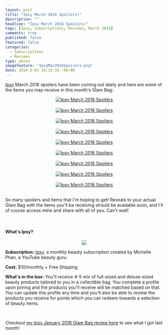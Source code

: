 ```yaml
---
layout: post
title: "Ipsy March 2016 Spoilers!"
description: ""
headline: "Ipsy March 2016 Spoilers!"
tags: [Ipsy, Subscriptions, Reviews, March 2016]
comments: true
published: false
featured: false
categories: 
  - Subscriptions
  - Reviews
type: photo
imagefeature: "IpsyMar2016Spoilers.png"
date: 2016-3-03 10:33:39 -08:00
---
```


<p><a href="https://www.ipsy.com/new?refer=uns8d" target="_blank">Ipsy</a> March 2016 spoilers have been coming out lately and here are some of the items you may receive in this month's Glam Bag:</p>

<center><a href="https://www.ipsy.com/new?refer=uns8d" target="_blank">
<img src="/images/IpsyMar2016Spoilers.png" border="0" style="border:none;max-width:100%;" alt="Ipsy March 2016 Spoilers" />
</a></center>

<br>

<center><a href="https://www.ipsy.com/new?refer=uns8d" target="_blank">
<img src="/images/IpsyMar2016Spoilers2.png" border="0" style="border:none;max-width:100%;" alt="Ipsy March 2016 Spoilers" />
</a></center>

<br>

<center><a href="https://www.ipsy.com/new?refer=uns8d" target="_blank">
<img src="/images/IpsyMar2016Spoilers3.png" border="0" style="border:none;max-width:100%;" alt="Ipsy March 2016 Spoilers" />
</a></center>

<br>

<center><a href="https://www.ipsy.com/new?refer=uns8d" target="_blank">
<img src="/images/IpsyMar2016Spoilers4.png" border="0" style="border:none;max-width:100%;" alt="Ipsy March 2016 Spoilers" />
</a></center>

<br>

<center><a href="https://www.ipsy.com/new?refer=uns8d" target="_blank">
<img src="/images/IpsyMar2016Spoilers5.png" border="0" style="border:none;max-width:100%;" alt="Ipsy March 2016 Spoilers" />
</a></center>

<br>

<center><a href="https://www.ipsy.com/new?refer=uns8d" target="_blank">
<img src="/images/IpsyMar2016Spoilers6.png" border="0" style="border:none;max-width:100%;" alt="Ipsy March 2016 Spoilers" />
</a></center>

<br>

<center><a href="https://www.ipsy.com/new?refer=uns8d" target="_blank">
<img src="/images/IpsyMar2016Spoilers7.png" border="0" style="border:none;max-width:100%;" alt="Ipsy March 2016 Spoilers" />
</a></center>

<br>

<center><a href="https://www.ipsy.com/new?refer=uns8d" target="_blank">
<img src="/images/IpsyMar2016Spoilers8.png" border="0" style="border:none;max-width:100%;" alt="Ipsy March 2016 Spoilers" />
</a></center>

<br>

<center><a href="https://www.ipsy.com/new?refer=uns8d" target="_blank">
<img src="/images/IpsyMar2016Spoilers9.png" border="0" style="border:none;max-width:100%;" alt="Ipsy March 2016 Spoilers" />
</a></center>

<br>

<p>So many spoilers and items that I'm hoping to get! Reveals to your actual Glam Bag with the items you'll be receiving should be available soon, and I'll of course access mine and share with all of you. Can't wait!</p>

<br>

<H4>What's Ipsy?</H4>

<center><a href="https://www.ipsy.com/new?refer=uns8d" target="_blank">
<img src="/images/IpsyLogo.jpg" border="0" style="border:none;max-width:100%;" />
</a></center>

<p><b>Subscription:</b> <a href="https://www.ipsy.com/new?refer=uns8d" target="_blank">Ipsy</a>, a monthly beauty subscription created by Michelle Phan, a YouTube beauty guru.</p>
<p><b>Cost:</b> $10/monthly + Free Shipping</p>
<p><b>What's in the box:</b> You'll receive 4-5 mix of full-sized and deluxe-sized beauty products tailored to you in a collectible bag. You complete a profile upon joining and the products you'll receive will be matched based on that. You can update this profile any time and you'll also be able to review the products you receive for points which you can redeem towards a selection of beauty items.</p>
<br>

<p>Checkout <a href="http://whatsupmailbox.com/subscriptions/reviews/Ipsy-Subscription-January-2016-Review" target="_blank">my Ipsy January 2016 Glam Bag review here</a> to see what I got last month!</p>
